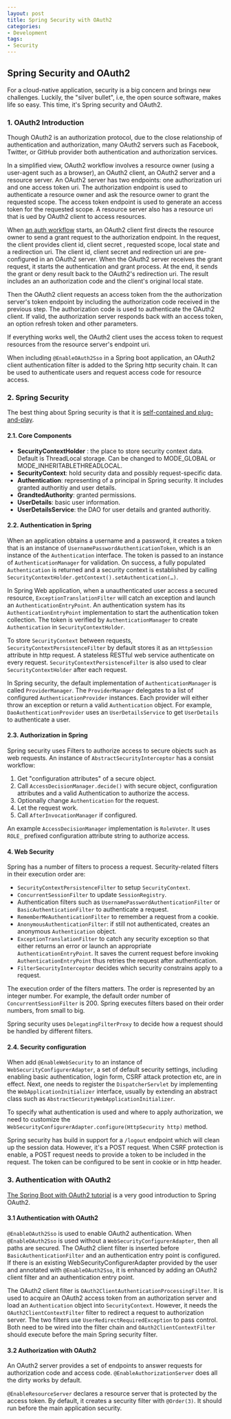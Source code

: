 ```yaml
---
layout: post
title: Spring Security with OAuth2
categories:
- Development
tags:
- Security
---
```


## Spring Security and OAuth2
For a cloud-native application, security is a big concern and brings new challenges. Luckily, the "silver bullet", i.e, the open source software, makes life so easy. This time, it's Spring security and OAuth2.

### 1. OAuth2 Introduction
Though OAuth2 is an authorization protocol, due to the close relationship of authentication and authorization, many OAuth2 servers such as Facebook, Twitter, or GitHub provider both authentication and authorization services.

In a simplified view, OAuth2 workflow involves a resource owner (using a user-agent such as a browser), an OAuth2 client, an OAuth2 server and a resource server. An OAuth2 server has two endpoints: one authorization uri and one access token uri. The authorization endpoint is used to authenticate a resource owner and ask the resource owner to grant the requested scope. The access token endpoint is used to generate an access token for the requested scope. A resource server also has a resource uri that is ued by OAuth2 client to access resources.

When [an auth workflow](1) starts, an OAuth2 client first directs the resource owner to send a grant request to the authorization endpoint. In the request, the client provides client id, client secret , requested scope, local state and a redirection uri. The client id, client secret and redirection uri are pre-configured in an OAuth2 server. When the OAuth2 server receives the grant request, it starts the authentication and grant process. At the end, it sends the grant or deny result back to the OAuth2's redirection uri. The result includes an an authorization code and the client's original local state.

Then the OAuth2 client requests an access token from the the authorization server's token endpoint by including the authorization code received in the previous step. The authorization code is used to authenticate the OAuth2 client. If valid, the authorization server responds back with an access token, an option refresh token and other parameters.

If everything works well, the OAuth2 client uses the access token to request resources from the resource server's endpoint uri.

When including `@EnableOAuth2Sso` in a Spring boot application, an OAuth2 client authentication filter is added to the Spring http security chain. It can be used to authenticate users and request access code for resource access.

### 2. Spring Security
The best thing about Spring security is that it is [self-contained and plug-and-play](2).  

#### 2.1. Core Components

* __SecurityContextHolder__ : the place to store security context data. Default is ThreadLocal storage. Can be changed to MODE_GLOBAL or MODE_INHERITABLETHREADLOCAL.
* __SecurityContext__: hold security data and possibly request-specific data.
* __Authentication__: representing of a principal in Spring security. It includes granted authoritiy and user details.
* __GrandtedAuthority__: granted permissions.
* __UserDetails__: basic user information.
* __UserDetailsService__: the DAO for user details and granted authoritiy.

#### 2.2. Authentication in Spring
When an application obtains a username and a password, it creates a token that is an instance of `UsernamePasswordAuthenticationToken`, which is an instance of the `Authentication` interface. The token is passed to an instance of `AuthenticationManager` for validation. On success, a fully populated `Authentication` is returned and a security context is established by calling `SecurityContextHolder.getContext().setAuthentication(…​)`.

In Spring Web application, when a unauthenticated user access a secured resource, `ExceptionTranslationFilter` will catch an exception and launch an `AuthenticationEntryPoint`. An authentication system has its `AuthenticationEntryPoint` implementation to start the authentication token collection. The token is verified by `AuthenticationManager` to create `Authentication` in `SecurityContextHolder`.

To store `SecurityContext` between requests, `SecurityContextPersistenceFilter` by default stores it as an `HttpSession` attribute in http request. A stateless RESTful web service authenticate on every request. `SecurityContextPersistenceFilter` is also used to clear `SecurityContextHolder` after each request.

In Spring security, the default implementation of `AuthenticationManager` is called `ProviderManager`. The `ProviderManager` delegates to a list of configured `AuthenticationProvider` instances. Each provider will either throw an exception or return a valid `Authentication` object. For example, `DaoAuthenticationProvider` uses an `UserDetailsService` to get `UserDetails` to authenticate a user.

#### 2.3. Authorization in Spring
Spring security uses Filters to authorize access to secure objects such as web requests. An instance of `AbstractSecurityInterceptor` has a consist workflow:
1. Get "configuration attributes" of a secure object.
2. Call `AccessDecisionManager.decide()` with secure object, configuration attributes and a valid Authentication to authorize the access.
3. Optionally change `Authentication` for the request.
4. Let the request work.
5. Call `AfterInvocationManager` if configured.

An example `AccessDecisionManager` implementation is `RoleVoter`. It uses `ROLE_` prefixed configuration attribute string to authorize access.  

 #### 4. Web Security
Spring has a number of filters to process a request. Security-related filters in their execution order are:
* `SecurityContextPersistenceFilter` to setup `SecurityContext`.
* `ConcurrentSessionFilter` to update `SessionRegistry`.
* Authentication filters such as `UsernamePasswordAuthenticationFilter` or `BasicAuthenticationFilter` to authenticate a request.
* `RememberMeAuthenticationFilter` to remember a request from a cookie.
* `AnonymousAuthenticationFilter`: if still not authenticated, creates an anonymous `Authentication` object.
* `ExceptionTranslationFilter` to catch any security exception so that either returns an error or launch an appropriate `AuthenticationEntryPoint`. It saves the current request before invoking `AuthenticationEntryPoint` thus retries the request after authentication.
* `FilterSecurityInterceptor` decides which security constrains apply to a request.   

The execution order of the filters matters. The order is represented by an integer number. For example, the default order number of `ConcurrentSessionFilter` is 200. Spring executes filters based on their order numbers, from small to big.

Spring security uses `DelegatingFilterProxy` to decide how a request should be handled by different filters.

#### 2.4. Security configuration
When add `@EnableWebSecurity` to an instance of `WebSecurityConfigurerAdapter`, a set of default security settings, including enabling basic authentication, login form, CSRF attack protection etc, are in effect. Next, one needs to register the `DispatcherServlet` by implementing the `WebApplicationInitializer` interface, usually by extending an abstract class such as `AbstractSecurityWebApplicationInitializer`.  

To specify what authentication is used and where to apply authorization, we need to customize the `WebSecurityConfigurerAdapter.configure(HttpSecurity http)` method.

Spring security has build in support for a `/logout` endpoint which will clean up the session data. However, it's a POST request. When CSRF protection is enable, a POST request needs to provide a token to be included in the request.  The token can be configured to be sent in cookie or in http header.

### 3. Authentication with OAuth2
[The Spring Boot with OAuth2 tutorial](3) is a very good introduction to Spring OAuth2.

#### 3.1 Authentication with OAuth2
`@EnableOAuth2Sso` is used to enable OAuth2 authentication. When `@EnableOAuth2Sso` is used without a `WebSecurityConfigurerAdapter`, then all paths are secured. The OAuth2 client filter is inserted before `BasicAuthenticationFilter` and an authentication entry point is configured. If there is an existing WebSecurityConfigurerAdapter provided by the user and annotated with `@EnableOAuth2Sso`, it is enhanced by adding an OAuth2 client filter and an authentication entry point.

The OAuth2 client filter is `OAuth2ClientAuthenticationProcessingFilter`. It is used to acquire an OAuth2 access token from an authorization server and load an `Authentication` object into `SecurityContext`. However, it needs the `OAuth2ClientContextFilter` filter to redirect a request to authorization server. The two filters use `UserRedirectRequiredException` to pass control. Both need to be wired into the filter chain and `OAuth2ClientContextFilter` should execute before the main Spring security filter.

#### 3.2 Authorization with OAuth2
An OAuth2 server provides a set of endpoints to answer requests for authorization code and access code. `@EnableAuthorizationServer` does all the dirty works by default.

`@EnableResourceServer` declares a resource server that is protected by the access token. By default, it creates a security filter with `@Order(3)`.  It should run before the main application security.

[1]: https://tools.ietf.org/html/rfc6749#section-4
[2]: http://docs.spring.io/spring-security/site/docs/current/reference/html/technical-overview.html
[3]: https://spring.io/guides/tutorials/spring-boot-oauth2/
